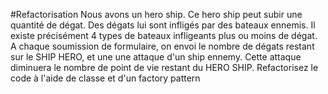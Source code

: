 #Refactorisation
Nous avons un hero ship. Ce hero ship peut subir une quantité de dégat. Des dégats lui sont infligés par des bateaux ennemis. Il existe précisément 4 types de bateaux infligeants plus ou moins de dégat. A chaque soumission de formulaire, on envoi le nombre de dégats restant sur le SHIP HERO, et une une attaque d'un ship ennemy. Cette attaque diminuera le nombre de point de vie restant du HERO SHIP.
Refactorisez le code à l'aide de classe et d'un factory pattern